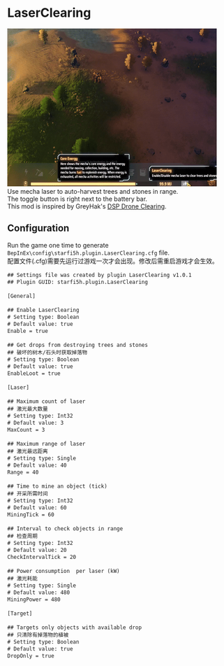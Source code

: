 # LaserClearing

![demo](https://raw.githubusercontent.com/starfi5h/LaserClearing/dev/img/demo.gif)  
Use mecha laser to auto-harvest trees and stones in range.  
The toggle button is right next to the battery bar.  
This mod is inspired by GreyHak's [DSP Drone Clearing](https://dsp.thunderstore.io/package/GreyHak/DSP_Drone_Clearing/).  

## Configuration
Run the game one time to generate `BepInEx\config\starfi5h.plugin.LaserClearing.cfg` file.  
配置文件(.cfg)需要先运行过游戏一次才会出现。修改后需重启游戏才会生效。    

```
## Settings file was created by plugin LaserClearing v1.0.1
## Plugin GUID: starfi5h.plugin.LaserClearing

[General]

## Enable LaserClearing
# Setting type: Boolean
# Default value: true
Enable = true

## Get drops from destroying trees and stones
## 破坏的树木/石头时获取掉落物
# Setting type: Boolean
# Default value: true
EnableLoot = true

[Laser]

## Maximum count of laser
## 激光最大数量
# Setting type: Int32
# Default value: 3
MaxCount = 3

## Maximum range of laser
## 激光最远距离
# Setting type: Single
# Default value: 40
Range = 40

## Time to mine an object (tick)
## 开采所需时间
# Setting type: Int32
# Default value: 60
MiningTick = 60

## Interval to check objects in range
## 检查周期
# Setting type: Int32
# Default value: 20
CheckIntervalTick = 20

## Power consumption  per laser (kW)
## 激光耗能
# Setting type: Single
# Default value: 480
MiningPower = 480

[Target]

## Targets only objects with available drop
## 只清除有掉落物的植被
# Setting type: Boolean
# Default value: true
DropOnly = true
```

